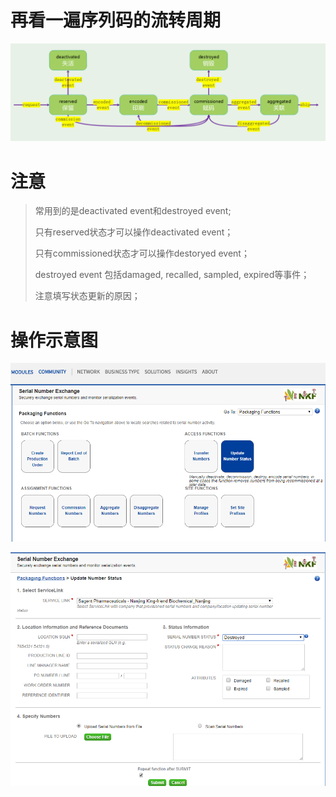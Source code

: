 # 

# 再看一遍序列码的流转周期

![](/assets/2.1import.png)

# 注意

> 常用到的是deactivated event和destroyed event;
>
> 只有reserved状态才可以操作deactivated event；
>
> 只有commissioned状态才可以操作destoryed event；
>
> destroyed event 包括damaged, recalled, sampled, expired等事件；
>
> 注意填写状态更新的原因；



# 操作示意图

![](/assets/2.3.2.1import.png)

![](/assets/2.3.1.4import.png)

